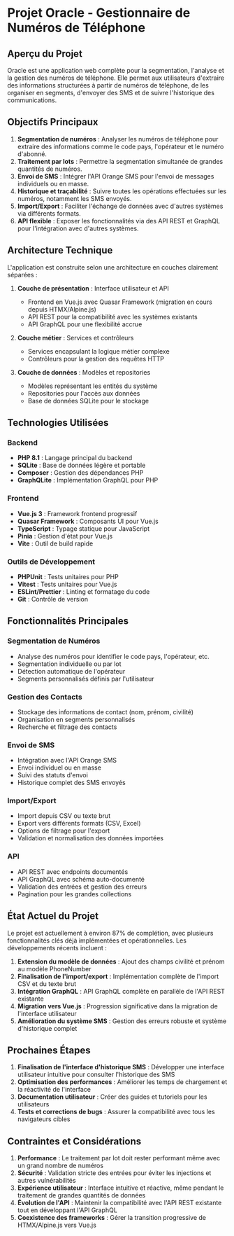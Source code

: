 # Projet Oracle - Gestionnaire de Numéros de Téléphone

## Aperçu du Projet

Oracle est une application web complète pour la segmentation, l'analyse et la gestion des numéros de téléphone. Elle permet aux utilisateurs d'extraire des informations structurées à partir de numéros de téléphone, de les organiser en segments, d'envoyer des SMS et de suivre l'historique des communications.

## Objectifs Principaux

1. **Segmentation de numéros** : Analyser les numéros de téléphone pour extraire des informations comme le code pays, l'opérateur et le numéro d'abonné.
2. **Traitement par lots** : Permettre la segmentation simultanée de grandes quantités de numéros.
3. **Envoi de SMS** : Intégrer l'API Orange SMS pour l'envoi de messages individuels ou en masse.
4. **Historique et traçabilité** : Suivre toutes les opérations effectuées sur les numéros, notamment les SMS envoyés.
5. **Import/Export** : Faciliter l'échange de données avec d'autres systèmes via différents formats.
6. **API flexible** : Exposer les fonctionnalités via des API REST et GraphQL pour l'intégration avec d'autres systèmes.

## Architecture Technique

L'application est construite selon une architecture en couches clairement séparées :

1. **Couche de présentation** : Interface utilisateur et API

   - Frontend en Vue.js avec Quasar Framework (migration en cours depuis HTMX/Alpine.js)
   - API REST pour la compatibilité avec les systèmes existants
   - API GraphQL pour une flexibilité accrue

2. **Couche métier** : Services et contrôleurs

   - Services encapsulant la logique métier complexe
   - Contrôleurs pour la gestion des requêtes HTTP

3. **Couche de données** : Modèles et repositories
   - Modèles représentant les entités du système
   - Repositories pour l'accès aux données
   - Base de données SQLite pour le stockage

## Technologies Utilisées

### Backend

- **PHP 8.1** : Langage principal du backend
- **SQLite** : Base de données légère et portable
- **Composer** : Gestion des dépendances PHP
- **GraphQLite** : Implémentation GraphQL pour PHP

### Frontend

- **Vue.js 3** : Framework frontend progressif
- **Quasar Framework** : Composants UI pour Vue.js
- **TypeScript** : Typage statique pour JavaScript
- **Pinia** : Gestion d'état pour Vue.js
- **Vite** : Outil de build rapide

### Outils de Développement

- **PHPUnit** : Tests unitaires pour PHP
- **Vitest** : Tests unitaires pour Vue.js
- **ESLint/Prettier** : Linting et formatage du code
- **Git** : Contrôle de version

## Fonctionnalités Principales

### Segmentation de Numéros

- Analyse des numéros pour identifier le code pays, l'opérateur, etc.
- Segmentation individuelle ou par lot
- Détection automatique de l'opérateur
- Segments personnalisés définis par l'utilisateur

### Gestion des Contacts

- Stockage des informations de contact (nom, prénom, civilité)
- Organisation en segments personnalisés
- Recherche et filtrage des contacts

### Envoi de SMS

- Intégration avec l'API Orange SMS
- Envoi individuel ou en masse
- Suivi des statuts d'envoi
- Historique complet des SMS envoyés

### Import/Export

- Import depuis CSV ou texte brut
- Export vers différents formats (CSV, Excel)
- Options de filtrage pour l'export
- Validation et normalisation des données importées

### API

- API REST avec endpoints documentés
- API GraphQL avec schéma auto-documenté
- Validation des entrées et gestion des erreurs
- Pagination pour les grandes collections

## État Actuel du Projet

Le projet est actuellement à environ 87% de complétion, avec plusieurs fonctionnalités clés déjà implémentées et opérationnelles. Les développements récents incluent :

1. **Extension du modèle de données** : Ajout des champs civilité et prénom au modèle PhoneNumber
2. **Finalisation de l'import/export** : Implémentation complète de l'import CSV et du texte brut
3. **Intégration GraphQL** : API GraphQL complète en parallèle de l'API REST existante
4. **Migration vers Vue.js** : Progression significative dans la migration de l'interface utilisateur
5. **Amélioration du système SMS** : Gestion des erreurs robuste et système d'historique complet

## Prochaines Étapes

1. **Finalisation de l'interface d'historique SMS** : Développer une interface utilisateur intuitive pour consulter l'historique des SMS
2. **Optimisation des performances** : Améliorer les temps de chargement et la réactivité de l'interface
3. **Documentation utilisateur** : Créer des guides et tutoriels pour les utilisateurs
4. **Tests et corrections de bugs** : Assurer la compatibilité avec tous les navigateurs cibles

## Contraintes et Considérations

1. **Performance** : Le traitement par lot doit rester performant même avec un grand nombre de numéros
2. **Sécurité** : Validation stricte des entrées pour éviter les injections et autres vulnérabilités
3. **Expérience utilisateur** : Interface intuitive et réactive, même pendant le traitement de grandes quantités de données
4. **Évolution de l'API** : Maintenir la compatibilité avec l'API REST existante tout en développant l'API GraphQL
5. **Coexistence des frameworks** : Gérer la transition progressive de HTMX/Alpine.js vers Vue.js
